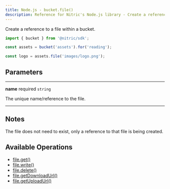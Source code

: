 ```yaml
---
title: Node.js - bucket.file()
description: Reference for Nitric's Node.js library - Create a reference to a file within a bucket.
---
```


Create a reference to a file within a bucket.

```javascript
import { bucket } from '@nitric/sdk';

const assets = bucket('assets').for('reading');

const logo = assets.file('images/logo.png');
```

## Parameters

---

**name** required `string`

The unique name/reference to the file.

---

## Notes

The file does not need to exist, only a reference to that file is being created.

## Available Operations

- [file.get()](./bucket-file-get)
- [file.write()](./bucket-file-write)
- [file.delete()](./bucket-file-delete)
- [file.getDownloadUrl()](./bucket-file-downloadurl)
- [file.getUploadUrl()](./bucket-file-uploadurl)

